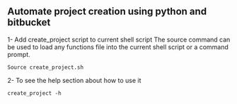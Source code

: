 
## Automate project creation using python and bitbucket

1- Add create_project script to current shell script
The source command can be used to load any functions file into the current shell script or a command prompt.

```
Source create_project.sh
```

2- To see the help section about how to use it
```
create_project -h
```
